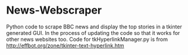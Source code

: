 # News-Webscraper

Python code to scrape BBC news and display the top stories in a tkinter generated GUI. In the process of updating the code so that it works for other news websites too. 
Code for tkHyperlinkManager.py is from http://effbot.org/zone/tkinter-text-hyperlink.htm

